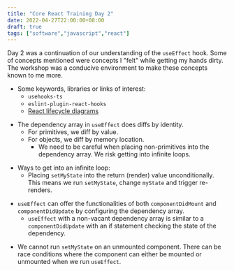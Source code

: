 ```yaml
---
title: "Core React Training Day 2"
date: 2022-04-27T22:00:00+08:00
draft: true
tags: ["software","javascript","react"]
---
```

Day 2 was a continuation of our understanding of the `useEffect` hook. Some of concepts mentioned were concepts I "felt" while getting my hands dirty. The workshop was a conducive environment to make these concepts known to me more.

- Some keywords, libraries or links of interest:
  - `usehooks-ts`
  - `eslint-plugin-react-hooks`
  - [React lifecycle diagrams](https://projects.wojtekmaj.pl/react-lifecycle-methods-diagram/)

<!-- -->
- The dependency array in `useEffect` does diffs by identity.
  - For primitives, we diff by value.
  - For objects, we diff by memory location.
    - We need to be careful when placing non-primitives into the dependency array. We risk getting into infinite loops.

<!-- -->
- Ways to get into an infinite loop:
  - Placing `setMyState` into the return (render) value unconditionally. This means we run `setMyState`, change `myState` and trigger re-renders.

<!-- -->
- `useEffect` can offer the functionalities of both `componentDidMount` and `componentDidUpdate` by configuring the dependency array.
  - `useEffect` with a non-vacant dependency array is similar to a `componentDidUpdate` with an if statement checking the state of the dependency.

<!-- -->
- We cannot run `setMyState` on an unmounted component. There can be race conditions where the component can either be mounted or unmounted when we run `useEffect`.

